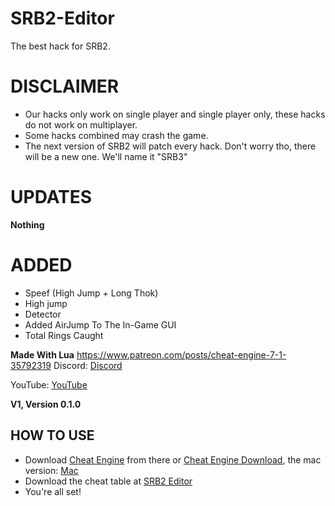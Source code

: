 # SRB2-Editor
The best hack for SRB2.


# DISCLAIMER
- Our hacks only work on single player and single player only, these hacks do not work on multiplayer. 
- Some hacks combined may crash the game.
- The next version of SRB2 will patch every hack. Don't worry tho, there will be a new one. We'll name it "SRB3"


# UPDATES
**Nothing**


# ADDED
- Speef (High Jump + Long Thok)
- High jump
- Detector
- Added AirJump To The In-Game GUI
- Total Rings Caught

**Made With Lua**
https://www.patreon.com/posts/cheat-engine-7-1-35792319
Discord: [Discord](https://github.com/nonumbershere/SRB2-Editor/releases/tag/1)

YouTube: [YouTube](https://www.youtube.com/channel/UCL3XW3JfhRCZpeHJOFAV56Q/videos)



**V1, Version 0.1.0**



## HOW TO USE
- Download [Cheat Engine](https://www.cheatengine.org/) from there or [Cheat Engine Download](https://d7qe0znl1rfet.cloudfront.net/installer/8674776/77571268584975), the mac version: [Mac](https://www.patreon.com/posts/cheat-engine-7-1-35792319)
- Download the cheat table at [SRB2 Editor](https://github.com/nonumbershere/SRB2-Editor/releases/download/1/SRB2.Engine.CT)
- You're all set!
